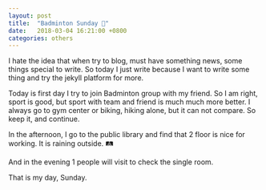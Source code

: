```yaml
---
layout: post
title:  "Badminton Sunday 🚿"
date:   2018-03-04 16:21:00 +0800
categories: others
---
```

I hate the idea that when try to blog, must have something news, some things special to write.
So today I just write because I want to write some thing and try the jekyll platform for more.

Today is first day I try to join Badminton group with my friend.
So I am right, sport is good, but sport with team and friend is much much more better.
I always go to gym center or biking, hiking alone, but it can not compare.
So keep it, and continue.

In the afternoon, I go to the public library and find that 2 floor is nice for working.
It is raining outside. 🛤

And in the evening 1 people will visit to check the single room.

That is my day, Sunday.
